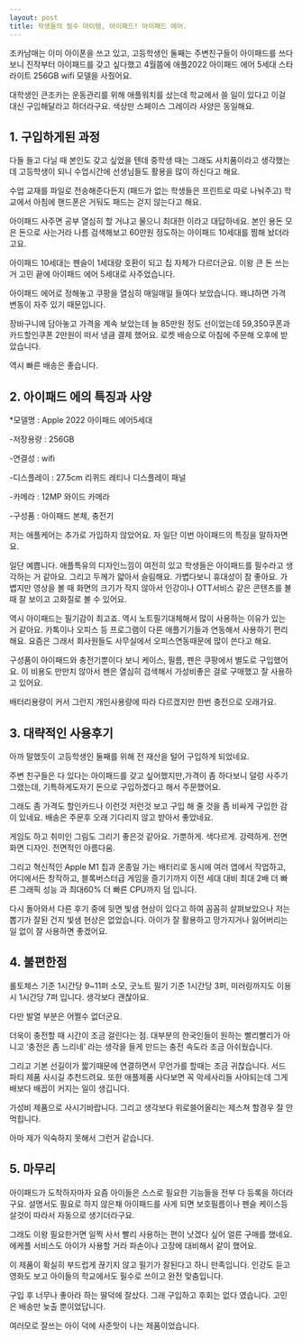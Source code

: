 ```yaml
---
layout: post
title: 학생들의 필수 아이템, 아이패드! 아이패드 에어.
---
```


조카남매는 이미 아이폰을 쓰고 있고, 고등학생인 둘째는 주변친구들이 아이패드를 쓰다보니 진작부터 아이패드를 갖고 싶다했고 4월쯤에 애플2022 아이패드 에어 5세대 스타라이트 256GB wifi 모델을 사줬어요.

대학생인 큰조카는 운동관리를 위해 애플워치를 샀는데 학교에서 쓸 일이 있다고 이걸 대신 구입해달라고 하더라구요. 색상만 스페이스 그레이라 사양은 동일해요.




<h2>1. 구입하게된 과정</h2>
다들 들고 다닐 때 본인도 갖고 싶었을 텐데 중학생 때는 그래도 사치품이라고 생각했는데 고등학생이 되니 수업시간에 선생님들도 활용을 많이 하신다고 해요.

수업 교재를 파일로 전송해준다든지 (패드가 없는 학생들은 프린트로 따로 나눠주고) 학교에서 아침에 핸드폰은 거둬도 패드는 걷지 않는다고 해요.

아이패드 사주면 공부 열심히 할 거냐고 물으니 최대한 이라고 대답하네요.
본인 용돈 모은 돈으로 사는거라 나름 검색해보고 60만원 정도하는 아이패드 10세대를 찜해 놨더라고요.

아이패드 10세대는 펜슬이 1세대랑 호환이 되고 칩 자체가 다르더군요.
이왕 큰 돈 쓰는 거 고민 끝에 아이패드 에어 5세대로 사주었습니다.

아이패드 에어로 정해놓고 쿠팡을 열심히 매일매일 들여다 보았습니다.
왜냐하면 가격 변동이 자주 있기 때문입니다.

장바구니에 담아놓고 가격을 계속 보았는데 늘 85만원 정도 선이었는데 59,350쿠폰과 카드할인쿠폰 2만원이 떠서 냉큼 결제 했어요.
로켓 배송으로 아침에 주문해 오후에 받았습니다.

역시 빠른 배송은 좋습니다.



<h2>2. 아이패드 에의 특징과 사양</h2>
*모델명 : Apple 2022 아이패드 에어5세대

-저장용량 : 256GB

-연결성 : wifi

-디스플레이 : 27.5cm 리퀴드 레티나 디스플레이 패널

-카메라 : 12MP 와이드 카메라

-구성품 : 아이패드 본체, 충전기

저는 애플케어는 추가로 가입하지 않았어요.
자 일단 이번 아이패드의 특징을 말하자면요.

일단 예쁩니다. 애플특유의 디자인느낌이 여전히 있고 학생들은 아이패드를 필수라고 생각하는 거 같아요.
그리고 두께가 얇아서 슬림해요. 가볍다보니 휴대성이 참 좋아요. 가볍지만 영상을 볼 때 화면의 크기가 작지 않아서 인강이나 OTT서비스 같은 콘텐츠를 볼 때 잘 보이고 고화질로 볼 수 있어요.

역시 아이패드는 필기감이 최고죠. 역시 노트필기대체해서 많이 사용하는 이유가 있는 거 같아요.
카톡이나 오피스 등 프로그램이 다른 애플기기들과 연동해서 사용하기 편리해요. 요즘은 그래서 회사원들도 사무실에서 오피스연동때문에 많이 쓴다고 해요.

구성품이 아이패드와 충전기뿐이다 보니 케이스, 필름, 펜은 쿠팡에서 별도로 구입했어요. 이 비용도 만만치 않아서 펜은 열심히 검색해서 가성비좋은 걸로 구매했고 잘 사용하고 있어요.

배터리용량이 커서 그런지 개인사용량에 따라 다르겠지만 한번 충전으로 오래가요.



<h2>3. 대략적인 사용후기</h2>
아까 말했듯이 고등학생인 둘째를 위해 전 재산을 털어 구입하게 되었네요.

주변 친구들은 다 있다는 아이패드를 갖고 싶어했지만,가격이 좀 하다보니 덜렁 사주기 그랬는데, 기특하게도자기 돈으로 구입하겠다고 해서 주문했어요.

그래도 좀 가격도 할인카드나 이런것 저런것 보고 구입 해 줄 것을 좀 비싸게 구입한 감이 있네요.
배송은 주문후 오래 기다리지 않고 받아서 좋았네요.

게임도 하고 취미인 그림도 그리기 좋은것 같아요.
가뿐하게. 색다르게. 강력하게. 전면 화면 디자인. 전면적인 아름다움.

그리고 혁신적인 Apple M1 칩과 온종일 가는 배터리로 동시에 여러 앱에서 작업하고, 어디에서든 창작하고, 블록버스터급 게임을 즐기기까지 이전 세대 대비 최대 2배 더 빠른 그래픽 성능 과 최대60% 더 빠른 CPU까지 덤 입니다.

다시 돌아와서 다른 후기 중에 뒷면 빛샘 현상이 있다고 하여 꼼꼼히 살펴보았으나 저는 뽑기가 잘된 건지 빛샘 현상은 없었습니다.
아이가 잘 활용하고 망가지거나 잃어버리는 일 없이 잘 사용하면 좋겠어요.



<h2>4. 불편한점</h2>
롤토체스 기준 1시간당 9~11퍼 소모, 굿노트 필기 기준 1시간당 3퍼, 미러링까지도 이용시 1시간당 7퍼 입니다. 생각보다 괜찮아요.

다만 발열 부분은 어쩔수 없더군요.

더욱이 충전할 때 시간이 조금 걸린다는 점. 대부분의 한국인들이 원하는 빨리빨리가 아니고 ‘충전은 좀 느리네’ 라는 생각을 들게 만드는 충전 속도라 조금 아쉬웠습니다.

그리고  기본 선길이가 짧기때문에 연결하면서 무언가를 할때는 조금 귀찮습니다. 서드 파티 제품 사시길 추천드려요.
또한 애플제품 사다보면 꼭 악세사리들 사야되는데 그게 배보다 배꼽이 커지는 일이 생깁니다.

가성비 제품으로 사시기바랍니다.
그리고 생각보다 위로쓸어올리는 제스쳐 할경우 잘 안 먹힙니다.

아마 제가 익숙하지 못해서 그런거 같습니다.



<h2>5. 마무리</h2>
아이패드가 도착하자마자 요즘 아이들은 스스로 필요한 기능들을 전부 다 등록을 하더라구요.
설명서도 필요로 하지 않은채 아이패드를 사게 되면 보호필름이나 펜슬 케이스등 살것이 따라서 자동으로 생기더라구요.

그래도 이왕 필요한거면 일찍 사서 빨리 사용하는 편이 낫겠다 싶어 얼른 구매를 했네요.
에케플 서비스도 아이가 사용할 거라 파손이나 고장에 대비해서 같이 했어요.

이 제품이 확실히 부드럽게 끊기지 않고 필기가 잘된다고 하니 만족입니다.
인강도 듣고 영화도 보고 아이들의 학교에서도 필수로 쓰이고 완전 맞춤입니다.

구입 후 너무나 좋아라 하는 딸덕에 잘샀다. 그래 구입하고 후회는 없다 였습니다.
고민은 배송만 늦출 뿐이었답니다.

여러모로 잘쓰는 아이 덕에 사준맛이 나는 제품이었습니다.